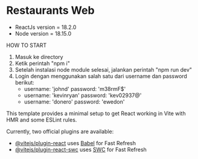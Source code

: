 # Restaurants Web

- ReactJs version = 18.2.0
- Node version = 18.15.0

HOW TO START

1. Masuk ke directory
2. Ketik perintah "npm i"
3. Setelah instalasi node module selesai, jalankan perintah "npm run dev"
4. Login dengan menggunakan salah satu dari username dan password berikut:
   - username: 'johnd' password: 'm38rmF$'
   - username: 'kevinryan' password: 'kev02937@'
   - username: 'donero' password: 'ewedon'

This template provides a minimal setup to get React working in Vite with HMR and some ESLint rules.

Currently, two official plugins are available:

- [@vitejs/plugin-react](https://github.com/vitejs/vite-plugin-react/blob/main/packages/plugin-react/README.md) uses [Babel](https://babeljs.io/) for Fast Refresh
- [@vitejs/plugin-react-swc](https://github.com/vitejs/vite-plugin-react-swc) uses [SWC](https://swc.rs/) for Fast Refresh
